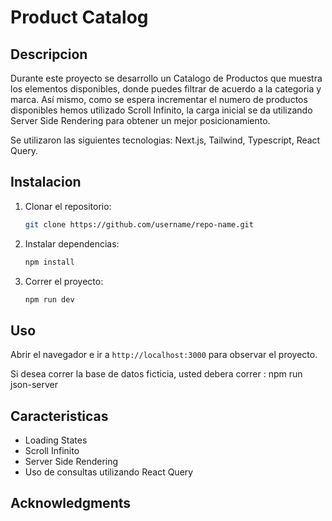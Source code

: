 # Product Catalog

## Descripcion
Durante este proyecto se desarrollo un Catalogo de Productos que muestra los elementos disponibles, donde puedes filtrar de acuerdo a la categoria y marca. Así mismo, como se espera incrementar el numero de productos disponibles hemos utilizado Scroll Infinito, la carga inicial se da utilizando Server Side Rendering para obtener un mejor posicionamiento.

Se utilizaron las siguientes tecnologias: Next.js, Tailwind, Typescript, React Query.

## Instalacion

1. Clonar el repositorio:
    ```bash
    git clone https://github.com/username/repo-name.git
    ```
2. Instalar dependencias:
    ```bash
    npm install
    ```
3. Correr el proyecto:
    ```bash
    npm run dev
    ```

## Uso

Abrir el navegador e ir a `http://localhost:3000` para observar el proyecto.

Si desea correr la base de datos ficticia, usted debera correr : npm run json-server

## Caracteristicas

- Loading States
- Scroll Infinito
- Server Side Rendering
- Uso de consultas utilizando React Query


## Acknowledgments

